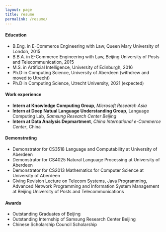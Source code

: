 ```yaml
---
layout: page
title: resume
permalink: /resume/
---
```




#### Education
* B.Eng. in E-Commerce Engineering with Law, Queen Mary University of London, 2015
* B.B.A. in E-Commerce Engineering with Law, Beijing University of Posts and Telecommunication, 2015
* M.S. in Artificial Intelligence, University of Edinburgh, 2016
* Ph.D in Computing Science, University of Aberdeen (withdrew and moved to Utrecht)
* Ph.D in Computing Science, Utrecht University, 2021 (expected)

#### Work experience
* **Intern at Knowledge Computing Group**, *Microsoft Research Asia*
* **Intern at Deep Natual Language Understanding Group**, Language Computing Lab, *Samsung Research Center Beijing*
* **Intern at Data Analysis Depmartment**, *China International e-Commerce Center*, China
  
  
#### Demonstrating
* Demonstrator for CS3518 Language and Computability at University of Aberdeen
* Demonstrator for CS4025 Natural Language Processing at University of Aberdeen
* Demonstrator for CS2013 Mathematics for Computer Science at University of Aberdeen
* Giving Revision Lecture on Telecom Systems, Java Programming, Advanced Network Programming and Information System Management at Beijing University of Posts and Telecommunications
  
#### Awards
* Outstanding Graduates of Beijing
* Outstanding Internship of Samsung Research Center Beijing
* Chinese Scholarship Council Scholarship